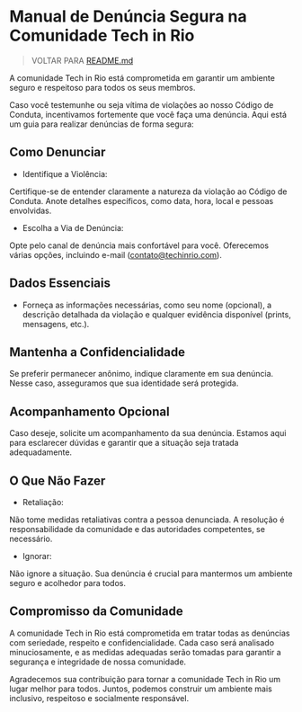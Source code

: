 # Manual de Denúncia Segura na Comunidade Tech in Rio

> VOLTAR PARA [README.md](README.md)

A comunidade Tech in Rio está comprometida em garantir um ambiente seguro e respeitoso para todos os seus membros.

Caso você testemunhe ou seja vítima de violações ao nosso Código de Conduta, incentivamos fortemente que você faça uma denúncia. Aqui está um guia para realizar denúncias de forma segura:

## Como Denunciar

- Identifique a Violência:

Certifique-se de entender claramente a natureza da violação ao Código de Conduta. Anote detalhes específicos, como data, hora, local e pessoas envolvidas.

- Escolha a Via de Denúncia:

Opte pelo canal de denúncia mais confortável para você. Oferecemos várias opções, incluindo e-mail (<contato@techinrio.com>).

## Dados Essenciais

- Forneça as informações necessárias, como seu nome (opcional), a descrição detalhada da violação e qualquer evidência disponível (prints, mensagens, etc.).

## Mantenha a Confidencialidade

Se preferir permanecer anônimo, indique claramente em sua denúncia. Nesse caso, asseguramos que sua identidade será protegida.

## Acompanhamento Opcional

Caso deseje, solicite um acompanhamento da sua denúncia. Estamos aqui para esclarecer dúvidas e garantir que a situação seja tratada adequadamente.

## O Que Não Fazer

- Retaliação:

Não tome medidas retaliativas contra a pessoa denunciada.
A resolução é responsabilidade da comunidade e das autoridades competentes, se necessário.

- Ignorar:

Não ignore a situação.
Sua denúncia é crucial para mantermos um ambiente seguro e acolhedor para todos.

## Compromisso da Comunidade

A comunidade Tech in Rio está comprometida em tratar todas as denúncias com seriedade, respeito e confidencialidade. Cada caso será analisado minuciosamente, e as medidas adequadas serão tomadas para garantir a segurança e integridade de nossa comunidade.

Agradecemos sua contribuição para tornar a comunidade Tech in Rio um lugar melhor para todos. Juntos, podemos construir um ambiente mais inclusivo, respeitoso e socialmente responsável.
